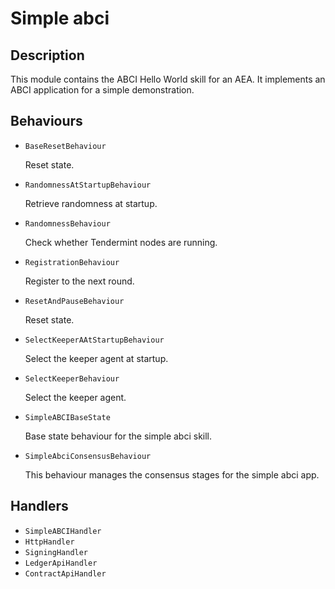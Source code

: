 # Simple abci

## Description

This module contains the ABCI Hello World skill for an AEA. It implements an ABCI
application for a simple demonstration.

## Behaviours

* `BaseResetBehaviour`

   Reset state.

* `RandomnessAtStartupBehaviour`

   Retrieve randomness at startup.

* `RandomnessBehaviour`

   Check whether Tendermint nodes are running.

* `RegistrationBehaviour`

   Register to the next round.

* `ResetAndPauseBehaviour`

   Reset state.

* `SelectKeeperAAtStartupBehaviour`

   Select the keeper agent at startup.

* `SelectKeeperBehaviour`

   Select the keeper agent.

* `SimpleABCIBaseState`

   Base state behaviour for the simple abci skill.

* `SimpleAbciConsensusBehaviour`

   This behaviour manages the consensus stages for the simple abci app.


## Handlers

* `SimpleABCIHandler`
* `HttpHandler`
* `SigningHandler`
* `LedgerApiHandler`
* `ContractApiHandler`

